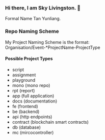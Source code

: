 ### Hi there, I am Sky Livingston. 👋
Formal Name Tan Yunliang. 



<!--
**skypad123/skypad123** is a ✨ _special_ ✨ repository because its `README.md` (this file) appears on your GitHub profile.

Here are some ideas to get you started:

- 🔭 I’m currently working on ...
- 🌱 I’m currently learning ...
- 👯 I’m looking to collaborate on ...
- 🤔 I’m looking for help with ...
- 💬 Ask me about ...
- 📫 How to reach me: ...
- 😄 Pronouns: ...
- ⚡ Fun fact: ...
-->


### Repo Naming Scheme
My Project Naming Scheme is the format: <br>
Organisation/Event-*ProjectName-ProjectType

#### Possible Project Types
- script
- assignment
- playground
- mono (mono repo)
- rpt (report)
- app (full application)
- docs (documentation)
- fe (frontend)
- be (backend)
- api (http endpoints)
- contract (blockchain smart contracts)
- db (database)
- mc (mircocontroller)
